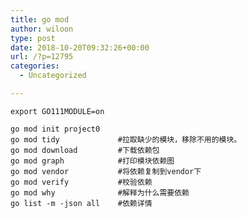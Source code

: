 ```yaml
---
title: go mod
author: wiloon
type: post
date: 2018-10-20T09:32:26+00:00
url: /?p=12795
categories:
  - Uncategorized

---
```

<pre><code class="language-bash line-numbers">export GO111MODULE=on

go mod init project0
go mod tidy             #拉取缺少的模块，移除不用的模块。
go mod download         #下载依赖包
go mod graph            #打印模块依赖图
go mod vendor           #将依赖复制到vendor下
go mod verify           #校验依赖
go mod why              #解释为什么需要依赖
go list -m -json all    #依赖详情

</code></pre>
